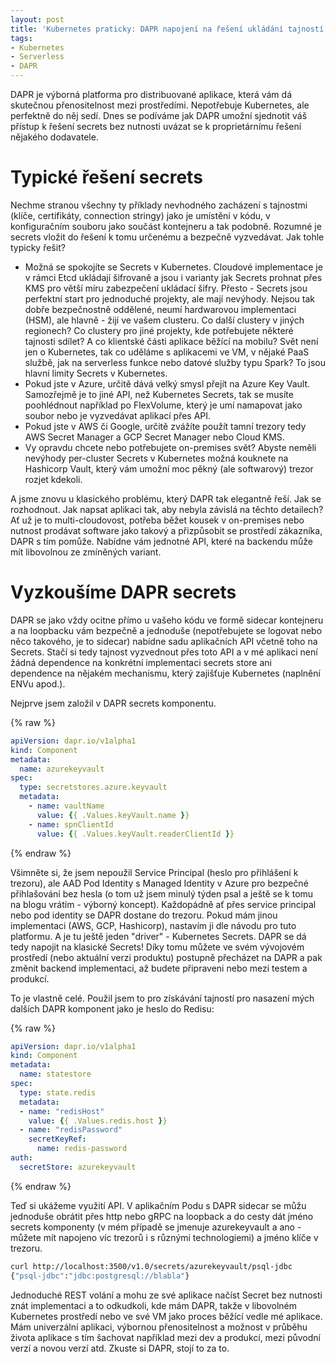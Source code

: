 ```yaml
---
layout: post
title: 'Kubernetes praticky: DAPR napojení na řešení ukládání tajností v Kubernetes, Azure, AWS i Google i Hashicorp'
tags:
- Kubernetes
- Serverless
- DAPR
---
```

DAPR je výborná platforma pro distribuované aplikace, která vám dá skutečnou přenositelnost mezi prostředími. Nepotřebuje Kubernetes, ale perfektně do něj sedí. Dnes se podíváme jak DAPR umožní sjednotit váš přístup k řešení secrets bez nutnosti uvázat se k proprietárnímu řešení nějakého dodavatele.

# Typické řešení secrets
Nechme stranou všechny ty příklady nevhodného zacházení s tajnostmi (klíče, certifikáty, connection stringy) jako je umístění v kódu, v konfiguračním souboru jako součást kontejneru a tak podobně. Rozumné je secrets vložit do řešení k tomu určenému a bezpečně vyzvedávat. Jak tohle typicky řešit?
- Možná se spokojíte se Secrets v Kubernetes. Cloudové implementace je v rámci Etcd ukládají šifrovaně a jsou i varianty jak Secrets prohnat přes KMS pro větší míru zabezpečení ukládací šifry. Přesto - Secrets jsou perfektní start pro jednoduché projekty, ale mají nevýhody. Nejsou tak dobře bezpečnostně oddělené, neumí hardwarovou implementaci (HSM), ale hlavně - žijí ve vašem clusteru. Co další clustery v jiných regionech? Co clustery pro jiné projekty, kde potřebujete některé tajnosti sdílet? A co klientské části aplikace běžící na mobilu? Svět není jen o Kubernetes, tak co uděláme s aplikacemi ve VM, v nějaké PaaS službě, jak na serverless funkce nebo datové služby typu Spark? To jsou hlavní limity Secrets v Kubernetes.
- Pokud jste v Azure, určitě dává velký smysl přejít na Azure Key Vault. Samozřejmě je to jiné API, než Kubernetes Secrets, tak se musíte poohlédnout například po FlexVolume, který je umí namapovat jako soubor nebo je vyzvedávat aplikací přes API.
- Pokud jste v AWS či Google, určitě zvážíte použít tamní trezory tedy AWS Secret Manager a GCP Secret Manager nebo Cloud KMS.
- Vy opravdu chcete nebo potřebujete on-premises svět? Abyste neměli nevýhody per-cluster Secrets v Kubernetes možná kouknete na Hashicorp Vault, který vám umožní moc pěkný (ale softwarový) trezor rozjet kdekoli.

A jsme znovu u klasického problému, který DAPR tak elegantně řeší. Jak se rozhodnout. Jak napsat aplikaci tak, aby nebyla závislá na těchto detailech? Ať už je to multi-cloudovost, potřeba běžet kousek v on-premises nebo nutnost prodávat software jako takový a přizpůsobit se prostředí zákazníka, DAPR s tím pomůže. Nabídne vám jednotné API, které na backendu může mít libovolnou ze zmíněných variant.

# Vyzkoušíme DAPR secrets
DAPR se jako vždy ocitne přímo u vašeho kódu ve formě sidecar kontejneru a na loopbacku vám bezpečně a jednoduše (nepotřebujete se logovat nebo něco takového, je to sidecar) nabídne sadu aplikačních API včetně toho na Secrets. Stačí si tedy tajnost vyzvednout přes toto API a v mé aplikaci není žádná dependence na konkrétní implementaci secrets store ani dependence na nějakém mechanismu, který zajišťuje Kubernetes (naplnění ENVu apod.).

Nejprve jsem založil v DAPR secrets komponentu.

{% raw %}
```yaml
apiVersion: dapr.io/v1alpha1
kind: Component
metadata:
  name: azurekeyvault
spec:
  type: secretstores.azure.keyvault
  metadata:
    - name: vaultName
      value: {{ .Values.keyVault.name }}
    - name: spnClientId
      value: {{ .Values.keyVault.readerClientId }}
```
{% endraw %}

Všimněte si, že jsem nepoužil Service Principal (heslo pro přihlášení k trezoru), ale AAD Pod Identity s Managed Identity v Azure pro bezpečné přihlašování bez hesla (o tom už jsem minulý týden psal a ještě se k tomu na blogu vrátím - výborný koncept). Každopádně ať přes service principal nebo pod identity se DAPR dostane do trezoru. Pokud mám jinou implementaci (AWS, GCP, Hashicorp), nastavím ji dle návodu pro tuto platformu. A je tu ještě jeden "driver" - Kubernetes Secrets. DAPR se dá tedy napojit na klasické Secrets! Díky tomu můžete ve svém vývojovém prostředí (nebo aktuální verzi produktu) postupně přecházet na DAPR a pak změnit backend implementaci, až budete připraveni nebo mezi testem a produkcí.

To je vlastně celé. Použil jsem to pro získávání tajností pro nasazení mých dalších DAPR komponent jako je heslo do Redisu:

{% raw %}
```yaml
apiVersion: dapr.io/v1alpha1
kind: Component
metadata:
  name: statestore
spec:
  type: state.redis
  metadata:
  - name: "redisHost"
    value: {{ .Values.redis.host }}
  - name: "redisPassword"
    secretKeyRef:
      name: redis-password
auth:
  secretStore: azurekeyvault
```
{% endraw %}

Teď si ukážeme využití API. V aplikačním Podu s DAPR sidecar se můžu jednoduše obrátit přes http nebo gRPC na loopback a do cesty dát jméno secrets komponenty (v mém případě se jmenuje azurekeyvault a ano - můžete mít napojeno víc trezorů i s různými technologiemi) a jméno klíče v trezoru.

```bash
curl http://localhost:3500/v1.0/secrets/azurekeyvault/psql-jdbc
{"psql-jdbc":"jdbc:postgresql://blabla"}
```

Jednoduché REST volání a mohu ze své aplikace načíst Secret bez nutnosti znát implementaci a to odkudkoli, kde mám DAPR, takže v libovolném Kubernetes prostředí nebo ve své VM jako proces běžící vedle mé aplikace. Mám univerzální aplikaci, výbornou přenositelnost a možnost v průběhu života aplikace s tím šachovat například mezi dev a produkcí, mezi původní verzí a novou verzí atd. Zkuste si DAPR, stojí to za to.